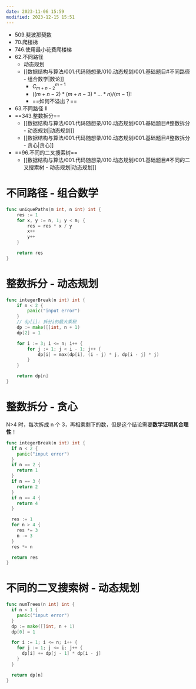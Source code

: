 ```yaml
---
date: 2023-11-06 15:59
modified: 2023-12-15 15:51
---
```


- 509.斐波那契数
- 70.爬楼梯
- 746.使用最小花费爬楼梯
- 62.不同路径
	- 动态规划
	- [[数据结构与算法/001.代码随想录/010.动态规划/001.基础题目#不同路径 - 组合数学|数论]]
		- $C_{m+n-2}^{m-1}$
		- $((m+n-2)* (m+n-3)*...*n)/(m-1)!$
		- ==如何不溢出？==
- 63.不同路径 II
- ==343.整数拆分==
	- [[数据结构与算法/001.代码随想录/010.动态规划/001.基础题目#整数拆分 - 动态规划|动态规划]]
	- [[数据结构与算法/001.代码随想录/010.动态规划/001.基础题目#整数拆分 - 贪心|贪心]]
- ==96.不同的二叉搜索树==
	- [[数据结构与算法/001.代码随想录/010.动态规划/001.基础题目#不同的二叉搜索树 - 动态规划|动态规划]]

# 不同路径 - 组合数学
```go
func uniquePaths(m int, n int) int {
	res := 1
	for x, y := n, 1; y < m; {
		res = res * x / y
		x++
		y++
	}

	return res
}
```

# 整数拆分 - 动态规划
```go
func integerBreak(n int) int {
	if n < 2 {
		panic("input error")
	}
	// dp[i]: 拆分i的最大乘积
	dp := make([]int, n + 1)
	dp[2] = 1

	for i := 3; i <= n; i++ {
		for j := 1; j < i - 1; j++ {
			dp[i] = max(dp[i], (i - j) * j, dp[i - j] * j)
		}
	}

	return dp[n]
}
```

# 整数拆分 - 贪心
N>4 时，每次拆成 n 个 3，再相乘剩下的数，但是这个结论需要**数学证明其合理性**！
```go
func integerBreak(n int) int {
  if n < 2 {
    panic("input error")
  }
  if n == 2 {
    return 1
  }
  if n == 3 {
    return 2
  }
  if n == 4 {
    return 4
  }

  res := 1
  for n > 4 {
    res *= 3
    n -= 3
  }
  res *= n

  return res
}
```

# 不同的二叉搜索树 - 动态规划
```go
func numTrees(n int) int {
  if n < 1 {
    panic("input error")
  }
  dp := make([]int, n + 1)
  dp[0] = 1

  for i := 1; i <= n; i++ {
    for j := 1; j <= i; j++ {
      dp[i] += dp[j - 1] * dp[i - j]
    }
  }

  return dp[n]
}
```

